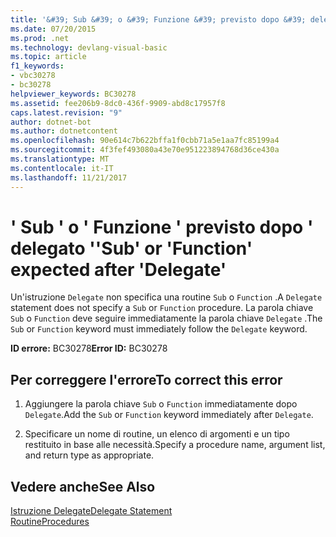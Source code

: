 ```yaml
---
title: '&#39; Sub &#39; o &#39; Funzione &#39; previsto dopo &#39; delegato &#39;'
ms.date: 07/20/2015
ms.prod: .net
ms.technology: devlang-visual-basic
ms.topic: article
f1_keywords:
- vbc30278
- bc30278
helpviewer_keywords: BC30278
ms.assetid: fee206b9-8dc0-436f-9909-abd8c17957f8
caps.latest.revision: "9"
author: dotnet-bot
ms.author: dotnetcontent
ms.openlocfilehash: 90e614c7b622bffa1f0cbb71a5e1aa7fc85199a4
ms.sourcegitcommit: 4f3fef493080a43e70e951223894768d36ce430a
ms.translationtype: MT
ms.contentlocale: it-IT
ms.lasthandoff: 11/21/2017
---
```

# <a name="39sub39-or-39function39-expected-after-39delegate39"></a><span data-ttu-id="b5db3-102">&#39; Sub &#39; o &#39; Funzione &#39; previsto dopo &#39; delegato &#39;</span><span class="sxs-lookup"><span data-stu-id="b5db3-102">&#39;Sub&#39; or &#39;Function&#39; expected after &#39;Delegate&#39;</span></span>
<span data-ttu-id="b5db3-103">Un'istruzione `Delegate` non specifica una routine `Sub` o `Function` .</span><span class="sxs-lookup"><span data-stu-id="b5db3-103">A `Delegate` statement does not specify a `Sub` or `Function` procedure.</span></span> <span data-ttu-id="b5db3-104">La parola chiave `Sub` o `Function` deve seguire immediatamente la parola chiave `Delegate` .</span><span class="sxs-lookup"><span data-stu-id="b5db3-104">The `Sub` or `Function` keyword must immediately follow the `Delegate` keyword.</span></span>  
  
 <span data-ttu-id="b5db3-105">**ID errore:** BC30278</span><span class="sxs-lookup"><span data-stu-id="b5db3-105">**Error ID:** BC30278</span></span>  
  
## <a name="to-correct-this-error"></a><span data-ttu-id="b5db3-106">Per correggere l'errore</span><span class="sxs-lookup"><span data-stu-id="b5db3-106">To correct this error</span></span>  
  
1.  <span data-ttu-id="b5db3-107">Aggiungere la parola chiave `Sub` o `Function` immediatamente dopo `Delegate`.</span><span class="sxs-lookup"><span data-stu-id="b5db3-107">Add the `Sub` or `Function` keyword immediately after `Delegate`.</span></span>  
  
2.  <span data-ttu-id="b5db3-108">Specificare un nome di routine, un elenco di argomenti e un tipo restituito in base alle necessità.</span><span class="sxs-lookup"><span data-stu-id="b5db3-108">Specify a procedure name, argument list, and return type as appropriate.</span></span>  
  
## <a name="see-also"></a><span data-ttu-id="b5db3-109">Vedere anche</span><span class="sxs-lookup"><span data-stu-id="b5db3-109">See Also</span></span>  
 [<span data-ttu-id="b5db3-110">Istruzione Delegate</span><span class="sxs-lookup"><span data-stu-id="b5db3-110">Delegate Statement</span></span>](../../visual-basic/language-reference/statements/delegate-statement.md)  
 [<span data-ttu-id="b5db3-111">Routine</span><span class="sxs-lookup"><span data-stu-id="b5db3-111">Procedures</span></span>](../../visual-basic/programming-guide/language-features/procedures/index.md)
